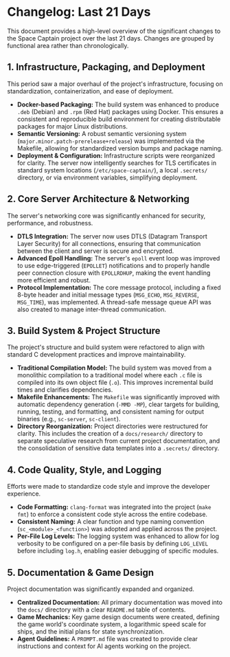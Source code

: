 # Changelog: Last 21 Days

This document provides a high-level overview of the significant changes to the Space Captain project over the last 21 days. Changes are grouped by functional area rather than chronologically.

## 1. Infrastructure, Packaging, and Deployment

This period saw a major overhaul of the project's infrastructure, focusing on standardization, containerization, and ease of deployment.

-   **Docker-based Packaging:** The build system was enhanced to produce `.deb` (Debian) and `.rpm` (Red Hat) packages using Docker. This ensures a consistent and reproducible build environment for creating distributable packages for major Linux distributions.
-   **Semantic Versioning:** A robust semantic versioning system (`major.minor.patch-prerelease+release`) was implemented via the Makefile, allowing for standardized version bumps and package naming.
-   **Deployment & Configuration:** Infrastructure scripts were reorganized for clarity. The server now intelligently searches for TLS certificates in standard system locations (`/etc/space-captain/`), a local `.secrets/` directory, or via environment variables, simplifying deployment.

## 2. Core Server Architecture & Networking

The server's networking core was significantly enhanced for security, performance, and robustness.

-   **DTLS Integration:** The server now uses DTLS (Datagram Transport Layer Security) for all connections, ensuring that communication between the client and server is secure and encrypted.
-   **Advanced Epoll Handling:** The server's `epoll` event loop was improved to use edge-triggered (`EPOLLET`) notifications and to properly handle peer connection closure with `EPOLLRDHUP`, making the event handling more efficient and robust.
-   **Protocol Implementation:** The core message protocol, including a fixed 8-byte header and initial message types (`MSG_ECHO`, `MSG_REVERSE`, `MSG_TIME`), was implemented. A thread-safe message queue API was also created to manage inter-thread communication.

## 3. Build System & Project Structure

The project's structure and build system were refactored to align with standard C development practices and improve maintainability.

-   **Traditional Compilation Model:** The build system was moved from a monolithic compilation to a traditional model where each `.c` file is compiled into its own object file (`.o`). This improves incremental build times and clarifies dependencies.
-   **Makefile Enhancements:** The `Makefile` was significantly improved with automatic dependency generation (`-MMD -MP`), clear targets for building, running, testing, and formatting, and consistent naming for output binaries (e.g., `sc-server`, `sc-client`).
-   **Directory Reorganization:** Project directories were restructured for clarity. This includes the creation of a `docs/research/` directory to separate speculative research from current project documentation, and the consolidation of sensitive data templates into a `.secrets/` directory.

## 4. Code Quality, Style, and Logging

Efforts were made to standardize code style and improve the developer experience.

-   **Code Formatting:** `clang-format` was integrated into the project (`make fmt`) to enforce a consistent code style across the entire codebase.
-   **Consistent Naming:** A clear function and type naming convention (`sc_<module>_<function>`) was adopted and applied across the project.
-   **Per-File Log Levels:** The logging system was enhanced to allow for log verbosity to be configured on a per-file basis by defining `LOG_LEVEL` before including `log.h`, enabling easier debugging of specific modules.

## 5. Documentation & Game Design

Project documentation was significantly expanded and organized.

-   **Centralized Documentation:** All primary documentation was moved into the `docs/` directory with a clear `README.md` table of contents.
-   **Game Mechanics:** Key game design documents were created, defining the game world's coordinate system, a logarithmic speed scale for ships, and the initial plans for state synchronization.
-   **Agent Guidelines:** A `PROMPT.md` file was created to provide clear instructions and context for AI agents working on the project.
